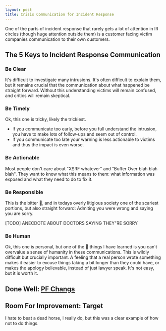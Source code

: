 ```yaml
---
layout: post
title: Crisis Communication for Incident Response
---
```


One of the parts of incident response that rarely gets a lot of attention in IR circles (though huge attention outside them) is a customer facing victim companies communication to their own customers.

## The 5 Keys to Incident Response Communication

### Be Clear
It's difficult to investigate many intrusions. It's often difficult to explain them, but it remains crucial that the communication about what happened be straight forward. Without this understanding victims will remain confused, and critics will remain skeptical.

### Be Timely
Ok, this one is tricky, likely the trickiest.
- If you communicate too early, before you full understand the intrusion, you have to make lots of follow-ups and seem out of control.
- If you communicate too late your warning is less actionable to victims and thus the impact is even worse.

### Be Actionable
Most people don't care about "XSRF whatever" and "Buffer Over blah blah blah". They want to know what this means to them: what information was exposed and what they need to do to fix it.

### Be Responsible
This is the bitter :pill:, and in todays overly litigious society one of the scariest portions, but also straight forward: Admiting you were wrong and saying you are sorry.

[TODO] ANECDOTE ABOUT DOCTORS SAYING THEY"RE SORRY

### Be Human
Ok, this one is personal, but one of the :key: things I have learned is you can't overvalue a sense of humanity in these communications. This is wildly difficult but crucially important. A feeling that a real person wrote something makes it easier to excuse things taking a bit longer than they could have, or makes the apology believable, instead of just lawyer speak. It's not easy, but it is worth it.

## Done Well: [PF Changs](http://www.pfchangs.com/security/)

## Room For Improvement: Target

I hate to beat a dead horse, I really do, but this was a clear example of how not to do things.
